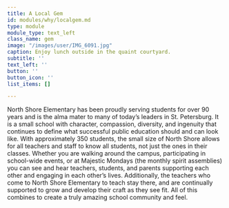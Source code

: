 ```yaml
---
title: A Local Gem
id: modules/why/localgem.md
type: module
module_type: text_left
class_name: gem
image: "/images/user/IMG_6091.jpg"
caption: Enjoy lunch outside in the quaint courtyard.
subtitle: ''
text_left: ''
button: ''
button_icon: ''
list_items: []

---
```

North Shore Elementary has been proudly serving students for over 90 years and is the alma mater to many of today’s leaders in St. Petersburg.  It is a small school with character, compassion, diversity, and ingenuity that continues to define what successful public education should and can look like.  With approximately 350 students, the small size of North Shore allows for all teachers and staff to know all students, not just the ones in their classes.  Whether you are walking around the campus, participating in school-wide events, or at Majestic Mondays (the monthly spirit assemblies) you can see and hear teachers, students, and parents supporting each other and engaging in each other’s lives.  Additionally, the teachers who come to North Shore Elementary to teach stay there, and are continually supported to grow and develop their craft as they see fit.  All of this combines to create a truly amazing school community and feel.